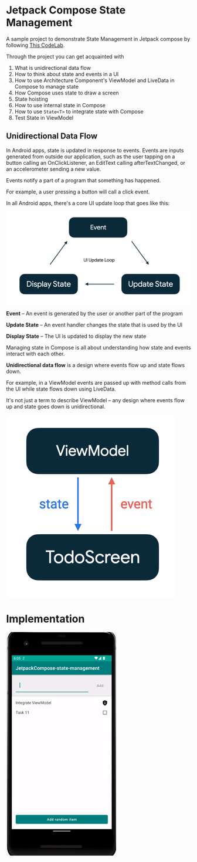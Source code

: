 # Jetpack Compose State Management

A sample project to demonstrate State Management in Jetpack compose by following [This CodeLab](https://developer.android.com/codelabs/jetpack-compose-state).

Through the project you can get acquainted with

1. What is unidirectional data flow
2. How to think about state and events in a UI
3. How to use Architecture Component's ViewModel and LiveData in Compose to manage state
4. How Compose uses state to draw a screen
5. State hoisting
6. How to use internal state in Compose
7. How to use `State<T>` to integrate state with Compose
8. Test State in ViewModel

## Unidirectional Data Flow
In Android apps, state is updated in response to events. Events are inputs generated from outside our application, such as the user tapping on a button calling an OnClickListener, an EditText calling afterTextChanged, or an accelerometer sending a new value.

Events notify a part of a program that something has happened.

For example, a user pressing a button will call a click event.

In all Android apps, there's a core UI update loop that goes like this:

![](images/ui_loop.png)

**Event** – An event is generated by the user or another part of the program

**Update State** – An event handler changes the state that is used by the UI

**Display State** – The UI is updated to display the new state

Managing state in Compose is all about understanding how state and events interact with each other.


**Unidirectional data flow** is a design where events flow up and state flows down.

For example, in a ViewModel events are passed up with method calls from the UI while state flows down using LiveData.

It's not just a term to describe ViewModel – any design where events flow up and state goes down is unidirectional.

![](images/unidirectional_flow.png)

# Implementation
![](todo_state_compose.gif)